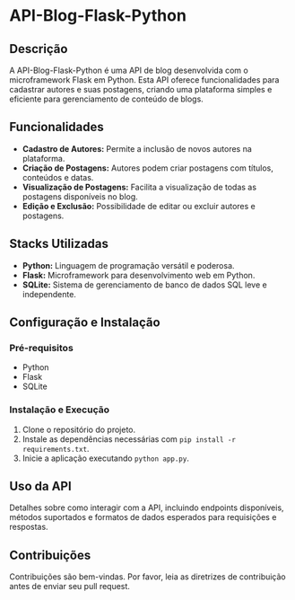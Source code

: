 # API-Blog-Flask-Python

## Descrição
A API-Blog-Flask-Python é uma API de blog desenvolvida com o microframework Flask em Python. Esta API oferece funcionalidades para cadastrar autores e suas postagens, criando uma plataforma simples e eficiente para gerenciamento de conteúdo de blogs.

## Funcionalidades
- **Cadastro de Autores:** Permite a inclusão de novos autores na plataforma.
- **Criação de Postagens:** Autores podem criar postagens com títulos, conteúdos e datas.
- **Visualização de Postagens:** Facilita a visualização de todas as postagens disponíveis no blog.
- **Edição e Exclusão:** Possibilidade de editar ou excluir autores e postagens.

## Stacks Utilizadas
- **Python:** Linguagem de programação versátil e poderosa.
- **Flask:** Microframework para desenvolvimento web em Python.
- **SQLite:** Sistema de gerenciamento de banco de dados SQL leve e independente.

## Configuração e Instalação

### Pré-requisitos
- Python
- Flask
- SQLite

### Instalação e Execução
1. Clone o repositório do projeto.
2. Instale as dependências necessárias com `pip install -r requirements.txt`.
3. Inicie a aplicação executando `python app.py`.

## Uso da API
Detalhes sobre como interagir com a API, incluindo endpoints disponíveis, métodos suportados e formatos de dados esperados para requisições e respostas.

## Contribuições
Contribuições são bem-vindas. Por favor, leia as diretrizes de contribuição antes de enviar seu pull request.
